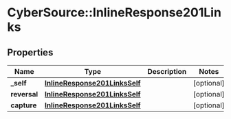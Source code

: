 # CyberSource::InlineResponse201Links

## Properties
Name | Type | Description | Notes
------------ | ------------- | ------------- | -------------
**_self** | [**InlineResponse201LinksSelf**](InlineResponse201LinksSelf.md) |  | [optional] 
**reversal** | [**InlineResponse201LinksSelf**](InlineResponse201LinksSelf.md) |  | [optional] 
**capture** | [**InlineResponse201LinksSelf**](InlineResponse201LinksSelf.md) |  | [optional] 



